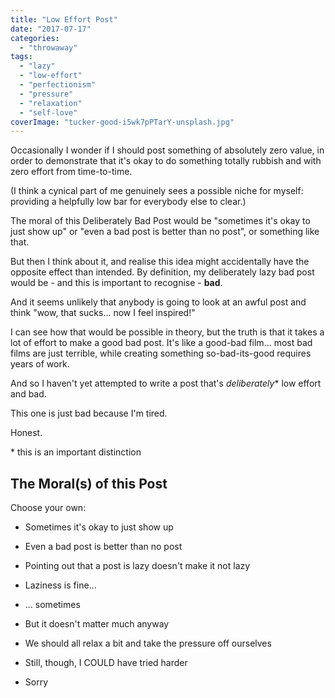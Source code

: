 ```yaml
---
title: "Low Effort Post"
date: "2017-07-17"
categories: 
  - "throwaway"
tags: 
  - "lazy"
  - "low-effort"
  - "perfectionism"
  - "pressure"
  - "relaxation"
  - "self-love"
coverImage: "tucker-good-i5wk7pPTarY-unsplash.jpg"
---
```


Occasionally I wonder if I should post something of absolutely zero value, in order to demonstrate that it's okay to do something totally rubbish and with zero effort from time-to-time.

<!--more-->

(I think a cynical part of me genuinely sees a possible niche for myself: providing a helpfully low bar for everybody else to clear.)

The moral of this Deliberately Bad Post would be "sometimes it's okay to just show up" or "even a bad post is better than no post", or something like that.

But then I think about it, and realise this idea might accidentally have the opposite effect than intended. By definition, my deliberately lazy bad post would be - and this is important to recognise - **bad**.

And it seems unlikely that anybody is going to look at an awful post and think "wow, that sucks... now I feel inspired!"

I can see how that would be possible in theory, but the truth is that it takes a lot of effort to make a good bad post. It's like a good-bad film... most bad films are just terrible, while creating something so-bad-its-good requires years of work.

And so I haven't yet attempted to write a post that's _deliberately_\* low effort and bad.

This one is just bad because I'm tired.

Honest.

\* this is an important distinction

## The Moral(s) of this Post

Choose your own:

- Sometimes it's okay to just show up

- Even a bad post is better than no post

- Pointing out that a post is lazy doesn't make it not lazy

- Laziness is fine...

- ... sometimes

- But it doesn't matter much anyway

- We should all relax a bit and take the pressure off ourselves

- Still, though, I COULD have tried harder

- Sorry

